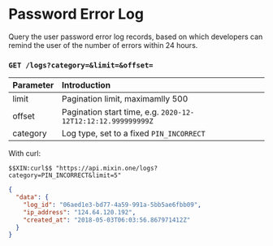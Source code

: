 # Password Error Log

Query the user password error log records, based on which developers can remind the user of the number of errors within 24 hours.

### `GET /logs?category=&limit=&offset=` 

| Parameter | Introduction |
| :----- | :---- |
| limit | Pagination limit, maximamlly 500 |
| offset | Pagination start time, e.g. `2020-12-12T12:12:12.999999999Z` |
| category | Log type, set to a fixed `PIN_INCORRECT` |

With curl:

```
$$XIN:curl$$ "https://api.mixin.one/logs?category=PIN_INCORRECT&limit=5"
```

```json
{
  "data": {
    "log_id": "06aed1e3-bd77-4a59-991a-5bb5ae6fbb09",
    "ip_address": "124.64.120.192",
    "created_at": "2018-05-03T06:03:56.867971412Z"
  }
}
```